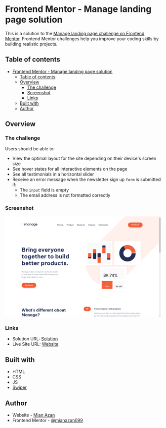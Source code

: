 # Frontend Mentor - Manage landing page solution

This is a solution to the [Manage landing page challenge on Frontend Mentor](https://www.frontendmentor.io/challenges/manage-landing-page-SLXqC6P5). Frontend Mentor challenges help you improve your coding skills by building realistic projects. 

## Table of contents

- [Frontend Mentor - Manage landing page solution](#frontend-mentor---manage-landing-page-solution)
  - [Table of contents](#table-of-contents)
  - [Overview](#overview)
    - [The challenge](#the-challenge)
    - [Screenshot](#screenshot)
    - [Links](#links)
  - [Built with](#built-with)
  - [Author](#author)

## Overview

### The challenge

Users should be able to:

- View the optimal layout for the site depending on their device's screen size
- See hover states for all interactive elements on the page
- See all testimonials in a horizontal slider
- Receive an error message when the newsletter sign up `form` is submitted if:
  - The `input` field is empty
  - The email address is not formatted correctly

### Screenshot

![](./ScreenShot.png)

### Links

- Solution URL: [Solution](https://www.frontendmentor.io/solutions/manage-landing-page-s0kmY_u5XP)
- Live Site URL: [Website](https://mianazan099.github.io/manage-landing-page/)

## Built with

- HTML
- CSS
- JS
- [Swiper](https://swiperjs.com/)

## Author

- Website - [Mian Azan](https://www.mianazan.com)
- Frontend Mentor - [@mianazan099](https://www.frontendmentor.io/profile/mianazan099)